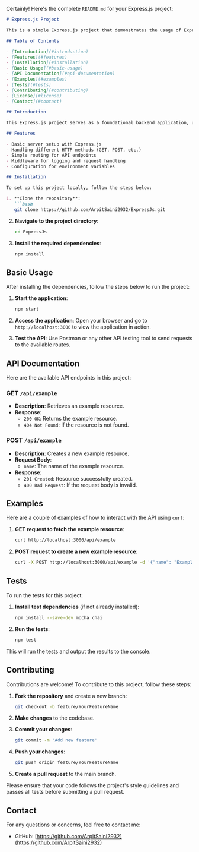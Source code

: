 Certainly! Here's the complete `README.md` for your Express.js project:

```markdown
# Express.js Project

This is a simple Express.js project that demonstrates the usage of Express.js to build a basic backend application.

## Table of Contents

- [Introduction](#introduction)
- [Features](#features)
- [Installation](#installation)
- [Basic Usage](#basic-usage)
- [API Documentation](#api-documentation)
- [Examples](#examples)
- [Tests](#tests)
- [Contributing](#contributing)
- [License](#license)
- [Contact](#contact)

## Introduction

This Express.js project serves as a foundational backend application, utilizing JavaScript for server-side scripting. It includes basic features such as routing, handling HTTP requests, and setting up middleware to help developers get started with Express.js.

## Features

- Basic server setup with Express.js
- Handling different HTTP methods (GET, POST, etc.)
- Simple routing for API endpoints
- Middleware for logging and request handling
- Configuration for environment variables

## Installation

To set up this project locally, follow the steps below:

1. **Clone the repository**:
   ```bash
   git clone https://github.com/ArpitSaini2932/ExpressJs.git
   ```

2. **Navigate to the project directory**:
   ```bash
   cd ExpressJs
   ```

3. **Install the required dependencies**:
   ```bash
   npm install
   ```

## Basic Usage

After installing the dependencies, follow the steps below to run the project:

1. **Start the application**:
   ```bash
   npm start
   ```

2. **Access the application**:
   Open your browser and go to `http://localhost:3000` to view the application in action.

3. **Test the API**:
   Use Postman or any other API testing tool to send requests to the available routes.

## API Documentation

Here are the available API endpoints in this project:

### GET `/api/example`
- **Description**: Retrieves an example resource.
- **Response**:
  - `200 OK`: Returns the example resource.
  - `404 Not Found`: If the resource is not found.

### POST `/api/example`
- **Description**: Creates a new example resource.
- **Request Body**:
  - `name`: The name of the example resource.
- **Response**:
  - `201 Created`: Resource successfully created.
  - `400 Bad Request`: If the request body is invalid.

## Examples

Here are a couple of examples of how to interact with the API using `curl`:

1. **GET request to fetch the example resource**:
   ```bash
   curl http://localhost:3000/api/example
   ```

2. **POST request to create a new example resource**:
   ```bash
   curl -X POST http://localhost:3000/api/example -d '{"name": "Example Resource"}' -H 'Content-Type: application/json'
   ```

## Tests

To run the tests for this project:

1. **Install test dependencies** (if not already installed):
   ```bash
   npm install --save-dev mocha chai
   ```

2. **Run the tests**:
   ```bash
   npm test
   ```

This will run the tests and output the results to the console.

## Contributing

Contributions are welcome! To contribute to this project, follow these steps:

1. **Fork the repository** and create a new branch:
   ```bash
   git checkout -b feature/YourFeatureName
   ```

2. **Make changes** to the codebase.

3. **Commit your changes**:
   ```bash
   git commit -m 'Add new feature'
   ```

4. **Push your changes**:
   ```bash
   git push origin feature/YourFeatureName
   ```

5. **Create a pull request** to the main branch.

Please ensure that your code follows the project's style guidelines and passes all tests before submitting a pull request.

## Contact

For any questions or concerns, feel free to contact me:

- GitHub: [https://github.com/ArpitSaini2932](https://github.com/ArpitSaini2932)
